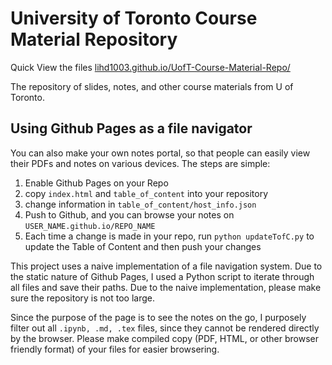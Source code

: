 # University of Toronto Course Material Repository

Quick View the files <a href="https://lihd1003.github.io/UofT-Course-Material-Repo/">lihd1003.github.io/UofT-Course-Material-Repo/</a>

The repository of slides, notes, and other course materials from U of Toronto. 

## Using Github Pages as a file navigator


You can also make your own notes portal, so that people can easily view their PDFs and notes on various devices. The steps are simple: 
1. Enable Github Pages on your Repo
2. copy `index.html` and `table_of_content` into your repository
3. change information in `table_of_content/host_info.json`
4. Push to Github, and you can browse your notes on `USER_NAME.github.io/REPO_NAME`
5. Each time a change is made in your repo, run `python updateTofC.py` to update the Table of Content and then push your changes 

This project uses a naive implementation of a file navigation system. Due to the static nature of Github Pages, I used a Python script to iterate through all files and save their paths. Due to the naive implementation, please make sure the repository is not too large. 

Since the purpose of the page is to see the notes on the go, I purposely filter out all `.ipynb, .md, .tex` files, since they cannot be rendered directly by the browser. Please make compiled copy (PDF, HTML, or other browser friendly format) of your files for easier browsering.    
